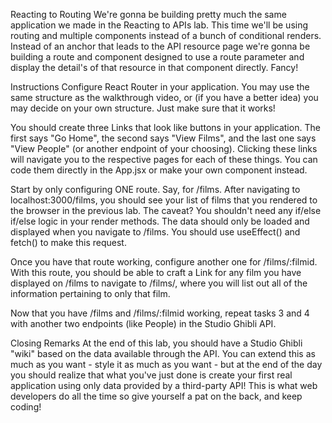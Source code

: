 Reacting to Routing
We're gonna be building pretty much the same application we made in the Reacting to APIs lab. This time we'll be using routing and multiple components instead of a bunch of conditional renders. Instead of an anchor that leads to the API resource page we're gonna be building a route and component designed to use a route parameter and display the detail's of that resource in that component directly. Fancy!

Instructions
Configure React Router in your application. You may use the same structure as the walkthrough video, or (if you have a better idea) you may decide on your own structure. Just make sure that it works!

You should create three Links that look like buttons in your application. The first says "Go Home", the second says "View Films", and the last one says "View People" (or another endpoint of your choosing). Clicking these links will navigate you to the respective pages for each of these things. You can code them directly in the App.jsx or make your own <Navbar /> component instead.

Start by only configuring ONE route. Say, for /films. After navigating to localhost:3000/films, you should see your list of films that you rendered to the browser in the previous lab. The caveat? You shouldn't need any if/else if/else logic in your render methods. The data should only be loaded and displayed when you navigate to /films. You should use useEffect() and fetch() to make this request.

Once you have that route working, configure another one for /films/:filmid. With this route, you should be able to craft a Link for any film you have displayed on /films to navigate to /films/<id>, where you will list out all of the information pertaining to only that film.

Now that you have /films and /films/:filmid working, repeat tasks 3 and 4 with another two endpoints (like People) in the Studio Ghibli API.

 
Closing Remarks
At the end of this lab, you should have a Studio Ghibli "wiki" based on the data available through the API. You can extend this as much as you want - style it as much as you want - but at the end of the day you should realize that what you've just done is create your first real application using only data provided by a third-party API! This is what web developers do all the time so give yourself a pat on the back, and keep coding!